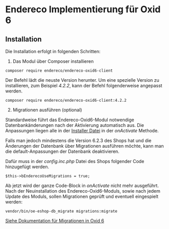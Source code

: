 # Endereco Implementierung für Oxid 6

## Installation

Die Installation erfolgt in folgenden Schritten:

1. Das Modul über Composer installieren

`composer require endereco/endereco-oxid6-client`

Der Befehl lädt die neuste Version herunter. Um eine spezielle Version zu installieren, zum Beispiel *4.2.2*, kann 
der Befehl folgenderweise angepasst werden.

`composer require endereco/endereco-oxid6-client:4.2.2`

2. Migrationen ausführen (optional)

Standardweise führt das Endereco-Oxid6-Modul notwendige Datenbankänderungen nach der Aktivierung automatisch aus. Die 
Anpassungen liegen alle in der [Installer Datei](./Installer/Installer.php) in der *onActivate* Methode.

Falls man jedoch mindestens die Version 6.2.3 des Shops hat und die Änderungen der Datenbank über Migrationen 
ausführen möchte, kann man die default-Anpassungen der Datenbank deaktivieren.

Dafür muss in der *config.inc.php* Datei des Shops folgender Code hinzugefügt werden.

`$this->bEnderecoUseMigrations = true;`

Ab jetzt wird der ganze Code-Block in *onActivate* nicht mehr ausgeführt. Nach der Neuinstallation des Endereco-Oxid6-Moduls, 
sowie nach jedem Update des Moduls, sollen Migrationen geprüft und eventuell eingespielt werden:

`vendor/bin/oe-eshop-db_migrate migrations:migrate`

[Siehe Dokumentation für Migrationen in Oxid 6](https://docs.oxid-esales.com/developer/en/6.2/development/tell_me_about/migrations.html#module-migrations)


